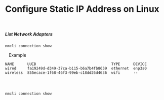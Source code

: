 # Configure Static IP Address on Linux

&nbsp;&nbsp;
##### List Network Adapters
```
nmcli connection show
```
&nbsp;&nbsp;
Example
```
NAME      UUID                                  TYPE      DEVICE 
wired     fa19249d-d349-37ca-b115-b6a7b4fb8639  ethernet  enp3s0 
wireless  855ecace-1f68-46f3-99eb-c18dd26d4636  wifi      --    
```
&nbsp;&nbsp;
##### 
```
nmcli connection show
```
